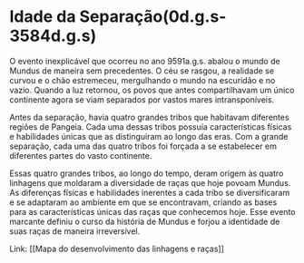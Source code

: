 # **Idade da Separação(0d.g.s-3584d.g.s)**
O evento inexplicável que ocorreu no ano 9591a.g.s. abalou o mundo de Mundus de maneira sem precedentes. O céu se rasgou, a realidade se curvou e o chão estremeceu, mergulhando o mundo na escuridão e no vazio. Quando a luz retornou, os povos que antes compartilhavam um único continente agora se viam separados por vastos mares intransponíveis.

Antes da separação, havia quatro grandes tribos que habitavam diferentes regiões de Pangeia. Cada uma dessas tribos possuía características físicas e habilidades únicas que as distinguiram ao longo das eras. Com a grande separação, cada uma das quatro tribos foi forçada a se estabelecer em diferentes partes do vasto continente.

Essas quatro grandes tribos, ao longo do tempo, deram origem às quatro linhagens que moldaram a diversidade de raças que hoje povoam Mundus. As diferenças físicas e habilidades inerentes a cada tribo se diversificaram e se adaptaram ao ambiente em que se encontravam, criando as bases para as características únicas das raças que conhecemos hoje. Esse evento marcante definiu o curso da história de Mundus e forjou a identidade de suas raças de maneira irreversível.

Link: [[Mapa do desenvolvimento das linhagens e raças]]